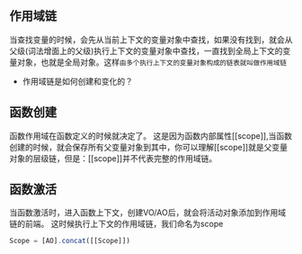 ## 作用域链
当查找变量的时候，会先从当前上下文的变量对象中查找，如果没有找到，就会从父级(词法增面上的父级)执行上下文的变量对象中查找，一直找到全局上下文的变量对象，也就是全局对象。这样`由多个执行上下文的变量对象构成的链表就叫做作用域链`

- 作用域链是如何创建和变化的？

## 函数创建
函数作用域在函数定义的时候就决定了。
这是因为函数内部属性[[scope]],当函数创建的时候，就会保存所有父变量对象到其中，你可以理解[[scope]]就是父变量对象的层级链，但是：[[scope]]并不代表完整的作用域链。

## 函数激活
当函数激活时，进入函数上下文，创建VO/AO后，就会将活动对象添加到作用域链的前端。
这时候执行上下文的作用域链，我们命名为scope
```js
Scope = [AO].concat([[Scope]])
```
